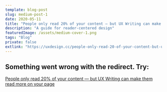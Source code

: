 ```yaml
---
template: blog-post
slug: medium-post-1
date: 2020-05-11
title: "People only read 20% of your content — but UX Writing can make them read more on your page"
description: "A guide for reader-centered design"
featuredImage: /assets/medium-cover-1.png
tags: "Blog"
private: false
extlink: "https://uxdesign.cc/people-only-read-20-of-your-content-but-ux-writing-can-make-them-read-more-on-your-page-cd483c284136?source=friends_link&sk=6291fa6829e4e5d3dfa0b9d96656093c"
---
```


## Something went wrong with the redirect. Try:

<a href="https://uxdesign.cc/people-only-read-20-of-your-content-but-ux-writing-can-make-them-read-more-on-your-page-cd483c284136?source=friends_link&sk=6291fa6829e4e5d3dfa0b9d96656093c">People only read 20% of your content — but UX Writing can make them read more on your page</a>
